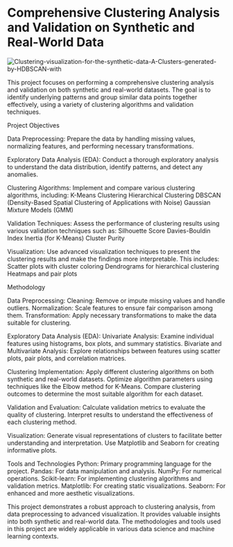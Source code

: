 # Comprehensive Clustering Analysis and Validation on Synthetic and Real-World Data

![Clustering-visualization-for-the-synthetic-data-A-Clusters-generated-by-HDBSCAN-with](https://github.com/user-attachments/assets/f4d3ee52-4b46-408f-94e3-525167ddba3a)


This project focuses on performing a comprehensive clustering analysis and validation on both synthetic and real-world datasets. The goal is to identify underlying patterns and group similar data points together effectively, using a variety of clustering algorithms and validation techniques.

Project Objectives

Data Preprocessing: Prepare the data by handling missing values, normalizing features, and performing necessary transformations.

Exploratory Data Analysis (EDA): Conduct a thorough exploratory analysis to understand the data distribution, identify patterns, and detect any anomalies.

Clustering Algorithms: Implement and compare various clustering algorithms, including:
K-Means Clustering
Hierarchical Clustering
DBSCAN (Density-Based Spatial Clustering of Applications with Noise)
Gaussian Mixture Models (GMM)

Validation Techniques: Assess the performance of clustering results using various validation techniques such as:
Silhouette Score
Davies-Bouldin Index
Inertia (for K-Means)
Cluster Purity

Visualization: Use advanced visualization techniques to present the clustering results and make the findings more interpretable. This includes:
Scatter plots with cluster coloring
Dendrograms for hierarchical clustering
Heatmaps and pair plots

Methodology

Data Preprocessing:
Cleaning: Remove or impute missing values and handle outliers.
Normalization: Scale features to ensure fair comparison among them.
Transformation: Apply necessary transformations to make the data suitable for clustering.

Exploratory Data Analysis (EDA):
Univariate Analysis: Examine individual features using histograms, box plots, and summary statistics.
Bivariate and Multivariate Analysis: Explore relationships between features using scatter plots, pair plots, and correlation matrices.

Clustering Implementation:
Apply different clustering algorithms on both synthetic and real-world datasets.
Optimize algorithm parameters using techniques like the Elbow method for K-Means.
Compare clustering outcomes to determine the most suitable algorithm for each dataset.

Validation and Evaluation:
Calculate validation metrics to evaluate the quality of clustering.
Interpret results to understand the effectiveness of each clustering method.

Visualization:
Generate visual representations of clusters to facilitate better understanding and interpretation.
Use Matplotlib and Seaborn for creating informative plots.

Tools and Technologies
Python: Primary programming language for the project.
Pandas: For data manipulation and analysis.
NumPy: For numerical operations.
Scikit-learn: For implementing clustering algorithms and validation metrics.
Matplotlib: For creating static visualizations.
Seaborn: For enhanced and more aesthetic visualizations.

This project demonstrates a robust approach to clustering analysis, from data preprocessing to advanced visualization. It provides valuable insights into both synthetic and real-world data. The methodologies and tools used in this project are widely applicable in various data science and machine learning contexts.

